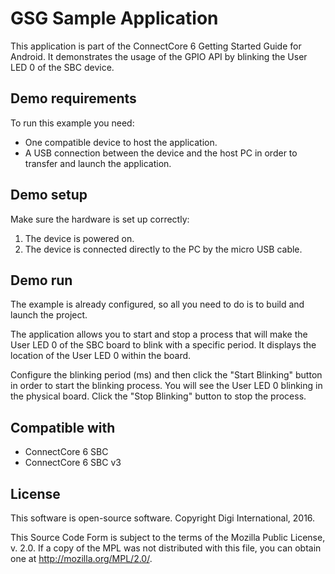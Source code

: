 GSG Sample Application
=======================

This application is part of the ConnectCore 6 Getting Started Guide for 
Android. It demonstrates the usage of the GPIO API by blinking the User 
LED 0 of the SBC device.

Demo requirements
-----------------

To run this example you need:

* One compatible device to host the application.
* A USB connection between the device and the host PC in order to transfer and
  launch the application.

Demo setup
----------

Make sure the hardware is set up correctly:

1. The device is powered on.
2. The device is connected directly to the PC by the micro USB cable.

Demo run
--------

The example is already configured, so all you need to do is to build and 
launch the project.

The application allows you to start and stop a process that will make the 
User LED 0 of the SBC board to blink with a specific period. It displays 
the location of the User LED 0 within the board.

Configure the blinking period (ms) and then click the "Start Blinking" button 
in order to start the blinking process. You will see the User LED 0 blinking 
in the physical board. Click the "Stop Blinking" button to stop the process.

Compatible with
---------------

* ConnectCore 6 SBC
* ConnectCore 6 SBC v3

License
-------

This software is open-source software. Copyright Digi International, 2016.

This Source Code Form is subject to the terms of the Mozilla Public License,
v. 2.0. If a copy of the MPL was not distributed with this file, you can obtain
one at http://mozilla.org/MPL/2.0/.